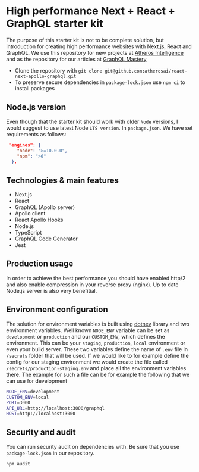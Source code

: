 # High performance Next + React + GraphQL starter kit

The purpose of this starter kit is not to be complete solution, but introduction for creating high performance websites with Next.js, React and GraphQL. We use this repository for new projects at [Atheros Intelligence](https://atheros.ai/) and as the repository for our articles at [GraphQL Mastery](https://atheros.ai/blog)

* Clone the repository with `git clone git@github.com:atherosai/react-next-apollo-graphql.git`
* To preserve secure dependencies in `package-lock.json` use `npm ci` to install packages

## Node.js version

Even though that the starter kit should work with older `Node` versions, I would suggest to use latest Node `LTS version`. In `package.json`. We have set requirements as follows:

```json
 "engines": {
    "node": ">=10.0.0",
    "npm": ">6"
  },
```

## Technologies & main features

* Next.js
* React
* GraphQL (Apollo server)
* Apollo client
* React Apollo Hooks
* Node.js
* TypeScript
* GraphQL Code Generator
* Jest

## Production usage

In order to achieve the best performance you should have enabled http/2 and also enable compression in your reverse proxy (nginx). Up to date Node.js server is also very benefitial.

## Environment configuration

The solution for environment variables is built using [dotnev](https://github.com/motdotla/dotenv) library and two environment variables. Well known `NODE_ENV` variable can be set as `development` or `production` and our `CUSTOM_ENV`, which defines the environment. This can be your `staging`, `production`, `local` environment or even your build server. These two variables define the name of `.env` file in `/secrets` folder that will be used. If we would like to for example define the config for our staging environment we would create the file called `/secrets/production-staging.env` and place all the environment variables there. The example for such a file can be for example the following that we can use for development

```bash
NODE_ENV=development
CUSTOM_ENV=local
PORT=3000
API_URL=http://localhost:3000/graphql
HOST=http://localhost:3000
```

## Security and audit

You can run security audit on dependencies with. Be sure that you use `package-lock.json` in our repository.

`npm audit`